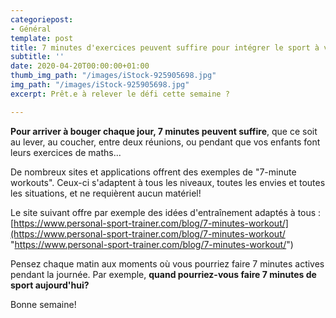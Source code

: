 ```yaml
---
categoriepost:
- Général
template: post
title: 7 minutes d'exercices peuvent suffire pour intégrer le sport à votre quotidien
subtitle: ''
date: 2020-04-20T00:00:00+01:00
thumb_img_path: "/images/iStock-925905698.jpg"
img_path: "/images/iStock-925905698.jpg"
excerpt: Prêt.e à relever le défi cette semaine ?

---
```

**Pour arriver à bouger chaque jour, 7 minutes peuvent suffire**, que ce soit au lever, au coucher, entre deux réunions, ou pendant que vos enfants font leurs exercices de maths... 

De nombreux sites et applications offrent des exemples de "7-minute workouts". Ceux-ci s'adaptent à tous les niveaux, toutes les envies et toutes les situations, et ne requièrent aucun matériel! 

Le site suivant offre par exemple des idées d'entraînement adaptés à tous : [https://www.personal-sport-trainer.com/blog/7-minutes-workout/](https://www.personal-sport-trainer.com/blog/7-minutes-workout/ "https://www.personal-sport-trainer.com/blog/7-minutes-workout/") 

Pensez chaque matin aux moments où vous pourriez faire 7 minutes actives pendant la journée. Par exemple, **quand pourriez-vous faire 7 minutes de sport aujourd'hui?** 

Bonne semaine! 